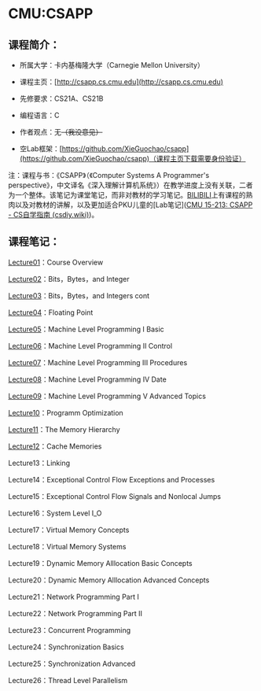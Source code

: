 # CMU:CSAPP

## 课程简介：

- 所属大学：卡内基梅隆大学（Carnegie Mellon University）

- 课程主页：[http://csapp.cs.cmu.edu](http://csapp.cs.cmu.edu)

- 先修要求：CS21A、CS21B

- 编程语言：C

- 作者观点：无~~（我没意见）~~

- 空Lab框架：[https://github.com/XieGuochao/csapp](https://github.com/XieGuochao/csapp)（课程主页下载需要身份验证）

注：课程与书：《CSAPP》（《Computer Systems A Programmer's perspective》，中文译名《深入理解计算机系统》）在教学进度上没有关联，二者为一个整体。该笔记为课堂笔记，而非对教材的学习笔记。[BILIBILI](https://www.bilibili.com/video/BV1iW411d7hd/?p=2&share_source=copy_web&vd_source=f4da441f4dc2fb1600644536b010676a)上有课程的熟肉以及对教材的讲解，以及更加适合PKU儿童的[Lab笔记]([CMU 15-213: CSAPP - CS自学指南 (csdiy.wiki)](https://csdiy.wiki/%E8%AE%A1%E7%AE%97%E6%9C%BA%E7%B3%BB%E7%BB%9F%E5%9F%BA%E7%A1%80/CSAPP/#_1))。

## 课程笔记：

[Lecture01](https://lh314-pku.github.io/notes/CMU_CSAPP/Lecture01)：Course Overview

[Lecture02](https://lh314-pku.github.io/notes/CMU_CSAPP/Lecture02)：Bits，Bytes，and Integer

[Lecture03](https://lh314-pku.github.io/notes/CMU_CSAPP/Lecture03)：Bits，Bytes，and Integers cont

[Lecture04](https://lh314-pku.github.io/notes/CMU_CSAPP/Lecture04)：Floating Point

[Lecture05](https://lh314-pku.github.io/notes/CMU_CSAPP/Lecture05)：Machine Level Programming I Basic

[Lecture06](https://lh314-pku.github.io/notes/CMU_CSAPP/Lecture06)：Machine Level Programming II Control

[Lecture07](https://lh314-pku.github.io/notes/CMU_CSAPP/Lecture07)：Machine Level Programming III Procedures

[Lecture08](https://lh314-pku.github.io/notes/CMU_CSAPP/Lecture08)：Machine Level Programming IV Date

[Lecture09](https://lh314-pku.github.io/notes/CMU_CSAPP/Lecture09)：Machine Level Programming V Advanced Topics

[Lecture10](https://lh314-pku.github.io/notes/CMU_CSAPP/Lecture10)：Programm Optimization

[Lecture11](https://lh314-pku.github.io/notes/CMU_CSAPP/Lecture11)：The Memory Hierarchy

[Lecture12](https://lh314-pku.github.io/notes/CMU_CSAPP/Lecture12)：Cache Memories

Lecture13：Linking

Lecture14：Exceptional Control Flow  Exceptions and Processes

Lecture15：Exceptional Control Flow  Signals and Nonlocal Jumps

Lecture16：System Level I_O

Lecture17：Virtual Memory Concepts

Lecture18：Virtual Memory Systems

Lecture19：Dynamic Memory Alllocation Basic Concepts

Lecture20：Dynamic Memory Alllocation Advanced Concepts

Lecture21：Network Programming Part I

Lecture22：Network Programming Part II

Lecture23：Concurrent Programming

Lecture24：Synchronization Basics

Lecture25：Synchronization Advanced

Lecture26：Thread Level Parallelism
